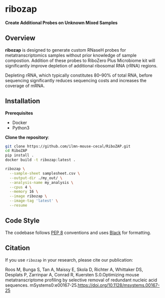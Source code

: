 # ribozap

**Create Additional Probes on Unknown Mixed Samples**

## Overview

**ribozap** is designed to generate custom RNaseH probes for metatranscriptomics samples without prior knowledge of sample compostion. Addition of these probes to RiboZero Plus Microbiome kit will significantly improve depletion of additional ribosomal RNA (rRNA) regions.

Depleting rRNA, which typically constitutes 80–90% of total RNA, before sequencing significantly reduces sequencing costs and increases the coverage of mRNA.


## Installation

**Prerequisites**

- Docker
- Python3

**Clone the repository**:

```bash
git clone https://github.com/ilmn-mouse-cecal/RiboZAP.git
cd RiboZAP
pip install .
docker build -t ribozap:latest .

ribozap \
  --sample-sheet samplesheet.csv \
  --output-dir ./my_out/ \
  --analysis-name my_analysis \
  --cpus 4 \
  --memory 16 \
  --image ribozap \
  --image-tag 'latest' \
  --resume
```


## Code Style

The codebase follows [PEP 8](https://peps.python.org/pep-0008/) conventions and uses [Black](https://github.com/psf/black) for formatting.

## Citation

If you use `ribozap` in your research, please cite our publication:

Roos M, Bunga S, Tan A, Maissy E, Skola D, Richter A, Whittaker DS, Desplats P, Zarrinpar A, Conrad R, Kuersten S.0.Optimizing mouse metatranscriptome profiling by selective removal of redundant nucleic acid sequences. mSystems0:e00167-25.https://doi.org/10.1128/msystems.00167-25